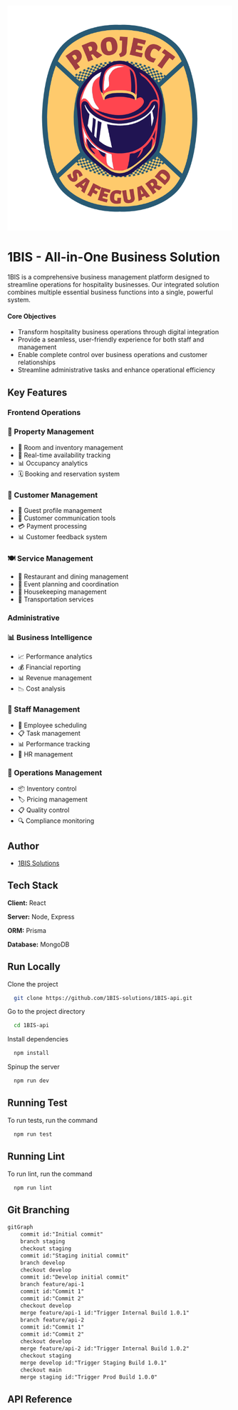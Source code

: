 ![Logo](assets/images/logo.png)

# 1BIS - All-in-One Business Solution

1BIS is a comprehensive business management platform designed to streamline operations for hospitality businesses. Our integrated solution combines multiple essential business functions into a single, powerful system.

#### Core Objectives

- Transform hospitality business operations through digital integration
- Provide a seamless, user-friendly experience for both staff and management
- Enable complete control over business operations and customer relationships
- Streamline administrative tasks and enhance operational efficiency

## Key Features

### Frontend Operations

### 🏨 Property Management

- 📝 Room and inventory management
- 🔄 Real-time availability tracking
- 📊 Occupancy analytics
- 🗓️ Booking and reservation system

### 👥 Customer Management

- 👤 Guest profile management
- 📱 Customer communication tools
- 💳 Payment processing
- 📊 Customer feedback system

### 🍽️ Service Management

- 🍳 Restaurant and dining management
- 🎯 Event planning and coordination
- 🧹 Housekeeping management
- 🚗 Transportation services

### Administrative

### 📊 Business Intelligence

- 📈 Performance analytics
- 💰 Financial reporting
- 📊 Revenue management
- 📉 Cost analysis

### 👥 Staff Management

- 👤 Employee scheduling
- 📋 Task management
- 📊 Performance tracking
- 💼 HR management

### 🔄 Operations Management

- 📦 Inventory control
- 🏷️ Pricing management
- 📋 Quality control
- 🔍 Compliance monitoring

## Author

- [1BIS Solutions](https://github.com/1BIS-solutions)

## Tech Stack

**Client:** React

**Server:** Node, Express

**ORM:** Prisma

**Database:** MongoDB

## Run Locally

Clone the project

```bash
  git clone https://github.com/1BIS-solutions/1BIS-api.git
```

Go to the project directory

```bash
  cd 1BIS-api
```

Install dependencies

```bash
  npm install
```

Spinup the server

```bash
  npm run dev
```

## Running Test

To run tests, run the command

```bash
  npm run test
```

## Running Lint

To run lint, run the command

```bash
  npm run lint
```

## Git Branching

```mermaid
gitGraph
    commit id:"Initial commit"
    branch staging
    checkout staging
    commit id:"Staging initial commit"
    branch develop
    checkout develop
    commit id:"Develop initial commit"
    branch feature/api-1
    commit id:"Commit 1"
    commit id:"Commit 2"
    checkout develop
    merge feature/api-1 id:"Trigger Internal Build 1.0.1"
    branch feature/api-2
    commit id:"Commit 1"
    commit id:"Commit 2"
    checkout develop
    merge feature/api-2 id:"Trigger Internal Build 1.0.2"
    checkout staging
    merge develop id:"Trigger Staging Build 1.0.1"
    checkout main
    merge staging id:"Trigger Prod Build 1.0.0"
```

## API Reference

